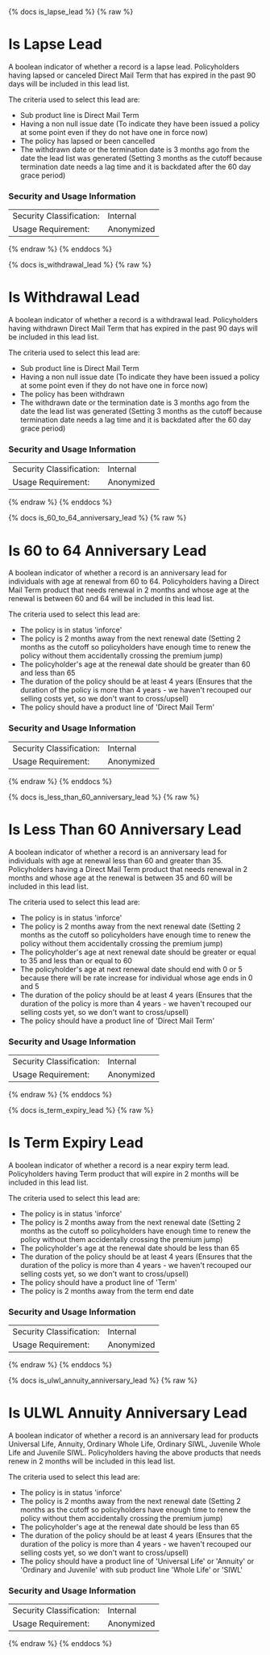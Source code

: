 {% docs is_lapse_lead %}
{% raw %}

<a name="is_lapse_lead"></a>
# Is Lapse Lead
A boolean indicator of whether a record is a lapse lead. Policyholders having lapsed or canceled 
Direct Mail Term that has expired in the past 90 days will be included in this lead list. 

The criteria used to select this lead are:
- Sub product line is Direct Mail Term
- Having a non null issue date (To indicate they have been issued a policy at some point even if 
  they do not have one in force now)
- The policy has lapsed or been cancelled 
- The withdrawn date or the termination date is 3 months ago from the date the lead list was
  generated (Setting 3 months as the cutoff because termination date needs a lag time and it is 
  backdated after the 60 day grace period)

### Security and Usage Information
|     |            |
| --- |------------|
| Security Classification: | Internal   |
| Usage Requirement:       | Anonymized |

{% endraw %}
{% enddocs %}

{% docs is_withdrawal_lead %}
{% raw %}

<a name="is_withdrawal_lead"></a>
# Is Withdrawal Lead
A boolean indicator of whether a record is a withdrawal lead. Policyholders having withdrawn 
Direct Mail Term that has expired in the past 90 days will be included in this lead list.

The criteria used to select this lead are:
- Sub product line is Direct Mail Term
- Having a non null issue date (To indicate they have been issued a policy at some point even if
  they do not have one in force now)
- The policy has been withdrawn
- The withdrawn date or the termination date is 3 months ago from the date the lead list was
  generated (Setting 3 months as the cutoff because termination date needs a lag time and it is 
  backdated after the 60 day grace period)

### Security and Usage Information
|     |            |
| --- |------------|
| Security Classification: | Internal   |
| Usage Requirement:       | Anonymized |

{% endraw %}
{% enddocs %}

{% docs is_60_to_64_anniversary_lead %}
{% raw %}

<a name="is_60_to_64_anniversary_lead"></a>
# Is 60 to 64 Anniversary Lead
A boolean indicator of whether a record is an anniversary lead for individuals with age at renewal
from 60 to 64. Policyholders having a Direct Mail Term product that needs renewal in 2 months and 
whose age at the renewal is between 60 and 64 will be included in this lead list.

The criteria used to select this lead are:
- The policy is in status 'inforce'
- The policy is 2 months away from the next renewal date (Setting 2 months as the cutoff so 
  policyholders have enough time to renew the policy without them accidentally crossing the premium 
  jump)
- The policyholder's age at the renewal date should be greater than 60 and less than 65
- The duration of the policy should be at least 4 years (Ensures that the duration of the policy is
  more than 4 years - we haven't recouped our selling costs yet, so we don't want to cross/upsell)
- The policy should have a product line of 'Direct Mail Term'

### Security and Usage Information
|     |            |
| --- |------------|
| Security Classification: | Internal   |
| Usage Requirement:       | Anonymized |

{% endraw %}
{% enddocs %}

{% docs is_less_than_60_anniversary_lead %}
{% raw %}

<a name="is_less_than_60_anniversary_lead"></a>
# Is Less Than 60 Anniversary Lead
A boolean indicator of whether a record is an anniversary lead for individuals with age at renewal
less than 60 and greater than 35. Policyholders having a Direct Mail Term product that needs renewal
in 2 months and whose age at the renewal is between 35 and 60 will be included in this lead list.

The criteria used to select this lead are:
- The policy is in status 'inforce'
- The policy is 2 months away from the next renewal date (Setting 2 months as the cutoff so 
  policyholders have enough time to renew the policy without them accidentally crossing the premium 
  jump)
- The policyholder's age at next renewal date should be greater or equal to 35 and less than or 
  equal to 60
- The policyholder's age at next renewal date should end with 0 or 5 because there will be rate 
  increase for individual whose age ends in 0 and 5
- The duration of the policy should be at least 4 years (Ensures that the duration of the policy is
  more than 4 years - we haven't recouped our selling costs yet, so we don't want to cross/upsell)
- The policy should have a product line of 'Direct Mail Term'

### Security and Usage Information
|     |            |
| --- |------------|
| Security Classification: | Internal   |
| Usage Requirement:       | Anonymized |

{% endraw %}
{% enddocs %}

{% docs is_term_expiry_lead %}
{% raw %}

<a name="is_term_expiry_lead"></a>
# Is Term Expiry Lead
A boolean indicator of whether a record is a near expiry term lead. Policyholders having Term 
product that will expire in 2 months will be included in this lead list. 

The criteria used to select this lead are:
- The policy is in status 'inforce'
- The policy is 2 months away from the next renewal date (Setting 2 months as the cutoff so 
  policyholders have enough time to renew the policy without them accidentally crossing the premium 
  jump)
- The policyholder's age at the renewal date should be less than 65
- The duration of the policy should be at least 4 years (Ensures that the duration of the policy is
  more than 4 years - we haven't recouped our selling costs yet, so we don't want to cross/upsell)
- The policy should have a product line of 'Term'
- The policy is 2 months away from the term end date

### Security and Usage Information
|     |            |
| --- |------------|
| Security Classification: | Internal   |
| Usage Requirement:       | Anonymized |

{% endraw %}
{% enddocs %}

{% docs is_ulwl_annuity_anniversary_lead %}
{% raw %}

<a name="is_ulwl_annuity_anniversary_lead"></a>
# Is ULWL Annuity Anniversary Lead
A boolean indicator of whether a record is an anniversary lead for products Universal Life, 
Annuity, Ordinary Whole Life, Ordinary SIWL, Juvenile Whole Life and Juvenile SIWL. Policyholders
having the above products that needs renew in 2 months will be included in this lead list. 

The criteria used to select this lead are:
- The policy is in status 'inforce'
- The policy is 2 months away from the next renewal date (Setting 2 months as the cutoff so 
  policyholders have enough time to renew the policy without them accidentally crossing the premium 
  jump)
- The policyholder's age at the renewal date should be less than 65
- The duration of the policy should be at least 4 years (Ensures that the duration of the policy is
  more than 4 years - we haven't recouped our selling costs yet, so we don't want to cross/upsell)
- The policy should have a product line of 'Universal Life' or 'Annuity' or 'Ordinary and Juvenile' 
  with sub product line 'Whole Life' or 'SIWL'


### Security and Usage Information
|     |            |
| --- |------------|
| Security Classification: | Internal   |
| Usage Requirement:       | Anonymized |

{% endraw %}
{% enddocs %}